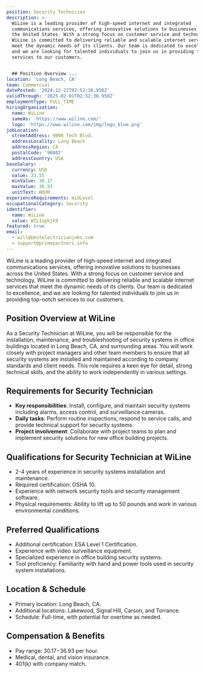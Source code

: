 ```yaml
---
position: Security Technician
description: >-
  WiLine is a leading provider of high-speed internet and integrated
  communications services, offering innovative solutions to businesses across
  the United States. With a strong focus on customer service and technology,
  WiLine is committed to delivering reliable and scalable internet services that
  meet the dynamic needs of its clients. Our team is dedicated to excellence,
  and we are looking for talented individuals to join us in providing top-notch
  services to our customers.


  ## Position Overview ...
location: 'Long Beach, CA'
team: Commercial
datePosted: '2024-12-22T02:52:36.950Z'
validThrough: '2025-02-01T02:52:36.950Z'
employmentType: FULL_TIME
hiringOrganization:
  name: WiLine
  sameAs: 'https://www.wiline.com/'
  logo: 'https://www.wiline.com/img/logo_blue.png'
jobLocation:
  streetAddress: 9098 Tech Blvd.
  addressLocality: Long Beach
  addressRegion: CA
  postalCode: '90802'
  addressCountry: USA
baseSalary:
  currency: USD
  value: 33.55
  minValue: 30.17
  maxValue: 36.93
  unitText: HOUR
experienceRequirements: midLevel
occupationalCategory: Security
identifier:
  name: WiLine
  value: WILIopkjk9
featured: true
email:
  - will@bestelectricianjobs.com
  - support@primepartners.info
---
```




WiLine is a leading provider of high-speed internet and integrated communications services, offering innovative solutions to businesses across the United States. With a strong focus on customer service and technology, WiLine is committed to delivering reliable and scalable internet services that meet the dynamic needs of its clients. Our team is dedicated to excellence, and we are looking for talented individuals to join us in providing top-notch services to our customers.

## Position Overview at WiLine

As a Security Technician at WiLine, you will be responsible for the installation, maintenance, and troubleshooting of security systems in office buildings located in Long Beach, CA, and surrounding areas. You will work closely with project managers and other team members to ensure that all security systems are installed and maintained according to company standards and client needs. This role requires a keen eye for detail, strong technical skills, and the ability to work independently in various settings.

## Requirements for Security Technician

- **Key responsibilities**: Install, configure, and maintain security systems including alarms, access control, and surveillance cameras.
- **Daily tasks**: Perform routine inspections, respond to service calls, and provide technical support for security systems.
- **Project involvement**: Collaborate with project teams to plan and implement security solutions for new office building projects.

## Qualifications for Security Technician at WiLine

- 2-4 years of experience in security systems installation and maintenance.
- Required certification: OSHA 10.
- Experience with network security tools and security management software.
- Physical requirements: Ability to lift up to 50 pounds and work in various environmental conditions.

## Preferred Qualifications

- Additional certification: ESA Level 1 Certification.
- Experience with video surveillance equipment.
- Specialized experience in office building security systems.
- Tool proficiency: Familiarity with hand and power tools used in security system installations.

## Location & Schedule

- Primary location: Long Beach, CA.
- Additional locations: Lakewood, Signal Hill, Carson, and Torrance.
- Schedule: Full-time, with potential for overtime as needed.

## Compensation & Benefits

- Pay range: $30.17-$36.93 per hour.
- Medical, dental, and vision insurance.
- 401(k) with company match.